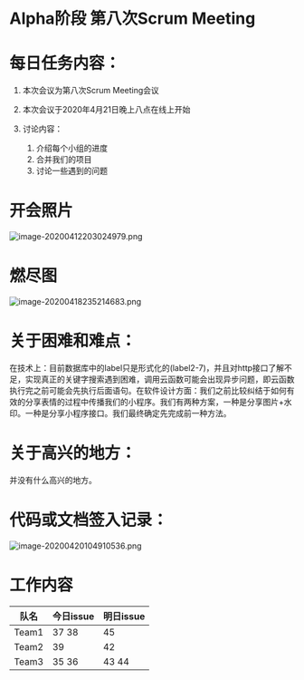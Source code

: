 # Alpha阶段 第八次Scrum Meeting

# 每日任务内容：

1. 本次会议为第八次Scrum Meeting会议
2. 本次会议于2020年4月21日晚上八点在线上开始
3. 讨论内容：

   1. 介绍每个小组的进度
   2. 合并我们的项目
   3. 讨论一些遇到的问题

# 开会照片

![image-20200412203024979.png](https://i.loli.net/2020/04/15/Vxz7dc6STZy8AUk.png)

# 燃尽图

![image-20200418235214683.png](https://i.loli.net/2020/04/20/3mzFpQ5ExU9ChAI.png)

# 关于困难和难点：

在技术上：目前数据库中的label只是形式化的(label2-7)，并且对http接口了解不足，实现真正的关键字搜索遇到困难，调用云函数可能会出现异步问题，即云函数执行完之前可能会先执行后面语句。在软件设计方面：我们之前比较纠结于如何有效的分享表情的过程中传播我们的小程序。我们有两种方案，一种是分享图片+水印。一种是分享小程序接口。我们最终确定先完成前一种方法。

# 关于高兴的地方：

并没有什么高兴的地方。

# 代码或文档签入记录：

![image-20200420104910536.png](https://i.loli.net/2020/04/20/pQ3NdHBE62FJ1Ah.png)

# 工作内容

| 队名  | 今日issue | 明日issue |
| ----- | --------- | --------- |
| Team1 | 37 38     | 45        |
| Team2 | 39        | 42        |
| Team3 | 35 36     | 43 44     |

